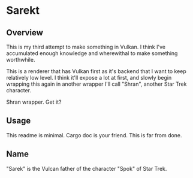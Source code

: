 # Sarekt

## Overview

This is my third attempt to make something in Vulkan.  I think I've accumulated enough knowledge and 
wherewithal to make something worthwhile.

This is a renderer that has Vulkan first as it's backend that I want to keep relatively low level.
I think it'll expose a lot at first, and slowly begin wrapping this again in another wrapper 
I'll call "Shran", another Star Trek character.

Shran wrapper.  Get it?

## Usage

This readme is minimal.  Cargo doc is your friend.  This is far from done.

## Name
"Sarek" is the Vulcan father of the character "Spok"  of Star Trek.